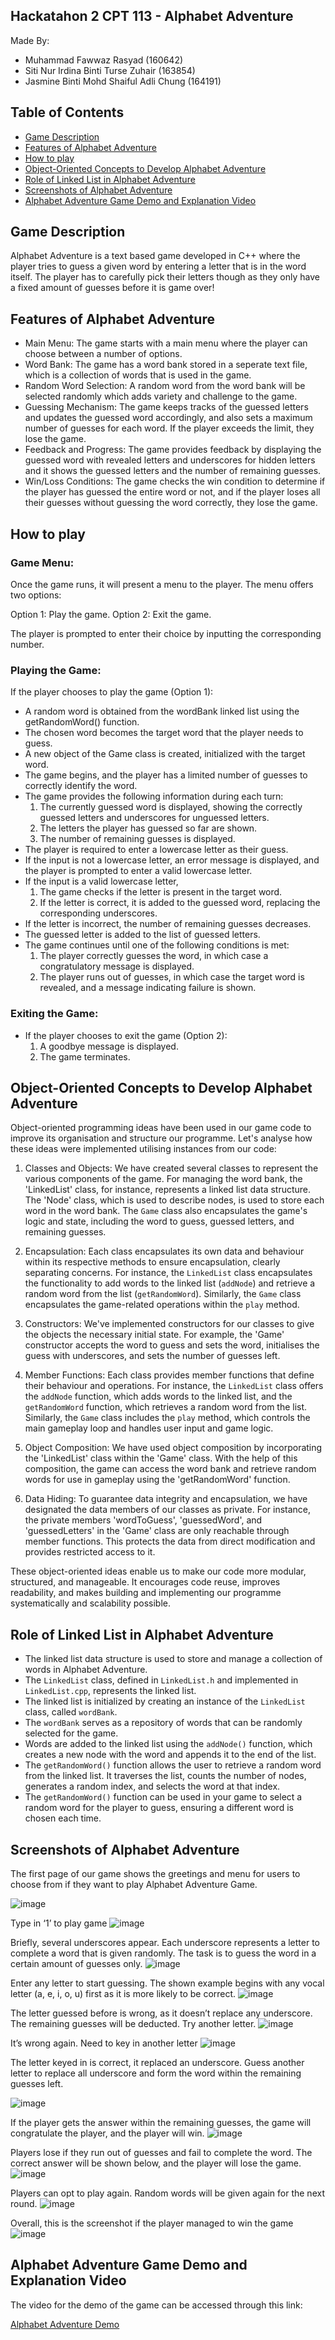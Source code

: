 ## Hackatahon 2 CPT 113 - Alphabet Adventure ##
Made By: 
- Muhammad Fawwaz Rasyad (160642)
- Siti Nur Irdina Binti Turse Zuhair (163854)
- Jasmine Binti Mohd Shaiful Adli Chung (164191)

## Table of Contents ##
- [Game Description](#game-description)
- [Features of Alphabet Adventure](#features-of-alphabet-adventure)
- [How to play](#how-to-play)
- [Object-Oriented Concepts to Develop Alphabet Adventure](#object-oriented-concepts-to-develop-alphabet-adventure)
- [Role of Linked List in Alphabet Adventure](#role-of-linked-list-in-alphabet-adventure)
- [Screenshots of Alphabet Adventure](#screenshots-of-alphabet-adventure)
- [Alphabet Adventure Game Demo and Explanation Video ](#alphabet-adventure-game-demo-and-explanation-video)

## Game Description ##
Alphabet Adventure is a text based game developed in C++ where the player tries to guess a given word by entering a letter that is in the word itself. The player has to carefully pick their letters though as they only have a fixed amount of guesses before it is game over!

## Features of Alphabet Adventure ##
- Main Menu: The game starts with a main menu where the player can choose between a number of options.
- Word Bank: The game has a word bank stored in a seperate text file, which is a collection of words that is used in the game.
- Random Word Selection: A random word from the word bank will be selected randomly which adds variety and challenge to the game.
- Guessing Mechanism: The game keeps tracks of the guessed letters and updates the guessed word accordingly, and also sets a maximum number of guesses for each word. If the player exceeds the limit, they lose the game.
- Feedback and Progress: The game provides feedback by displaying the guessed word with revealed letters and underscores for hidden letters and it shows the guessed letters and the number of remaining guesses.
- Win/Loss Conditions: The game checks the win condition to determine if the player has guessed the entire word or not, and if the player loses all their guesses without guessing the word correctly, they lose the game.

## How to play ##
### Game Menu: ###

Once the game runs, it will present a menu to the player.
The menu offers two options:

Option 1: Play the game.
Option 2: Exit the game.

The player is prompted to enter their choice by inputting the corresponding number.

### Playing the Game: ###

If the player chooses to play the game (Option 1):
- A random word is obtained from the wordBank linked list using the getRandomWord() function.
- The chosen word becomes the target word that the player needs to guess.
- A new object of the Game class is created, initialized with the target word.
- The game begins, and the player has a limited number of guesses to correctly identify the word.
- The game provides the following information during each turn:
  1. The currently guessed word is displayed, showing the correctly guessed letters and     underscores for unguessed letters.
  2. The letters the player has guessed so far are shown.
  3. The number of remaining guesses is displayed.
- The player is required to enter a lowercase letter as their guess.
- If the input is not a lowercase letter, an error message is displayed, and the player is prompted to enter a valid lowercase letter.
- If the input is a valid lowercase letter, 
  1. The game checks if the letter is present in the target word.
  2. If the letter is correct, it is added to the guessed word, replacing the corresponding underscores.
- If the letter is incorrect, the number of remaining guesses decreases.
- The guessed letter is added to the list of guessed letters.
- The game continues until one of the following conditions is met:
  1. The player correctly guesses the word, in which case a congratulatory message is displayed.
  2. The player runs out of guesses, in which case the target word is revealed, and a message indicating failure is shown.

### Exiting the Game: ###

- If the player chooses to exit the game (Option 2):
  1. A goodbye message is displayed.
  2. The game terminates.


## Object-Oriented Concepts to Develop Alphabet Adventure ##
Object-oriented programming ideas have been used in our game code to improve its organisation and structure our programme. Let's analyse how these ideas were implemented utilising instances from our code:

1. Classes and Objects:
We have created several classes to represent the various components of the game. For managing the word bank, the 'LinkedList' class, for instance, represents a linked list data structure. The 'Node' class, which is used to describe nodes, is used to store each word in the word bank. The `Game` class also encapsulates the game's logic and state, including the word to guess, guessed letters, and remaining guesses.

2. Encapsulation:
Each class encapsulates its own data and behaviour within its respective methods to ensure encapsulation, clearly separating concerns. For instance, the `LinkedList` class encapsulates the functionality to add words to the linked list (`addNode`) and retrieve a random word from the list (`getRandomWord`). Similarly, the `Game` class encapsulates the game-related operations within the `play` method.

3. Constructors:
We've implemented constructors for our classes to give the objects the necessary initial state. For example, the 'Game' constructor accepts the word to guess and sets the word, initialises the guess with underscores, and sets the number of guesses left.

4. Member Functions:
Each class provides member functions that define their behaviour and operations. For instance, the `LinkedList` class offers the `addNode` function, which adds words to the linked list, and the `getRandomWord` function, which retrieves a random word from the list. Similarly, the `Game` class includes the `play` method, which controls the main gameplay loop and handles user input and game logic.

5. Object Composition:
We have used object composition by incorporating the 'LinkedList' class within the 'Game' class. With the help of this composition, the game can access the word bank and retrieve random words for use in gameplay using the 'getRandomWord' function.


6. Data Hiding:
To guarantee data integrity and encapsulation, we have designated the data members of our classes as private. For instance, the private members 'wordToGuess', 'guessedWord', and 'guessedLetters' in the 'Game' class are only reachable through member functions. This protects the data from direct modification and provides restricted access to it.

These object-oriented ideas enable us to make our code more modular, structured, and manageable. It encourages code reuse, improves readability, and makes building and implementing our programme systematically and scalability possible.

## Role of Linked List in Alphabet Adventure ##

- The linked list data structure is used to store and manage a collection of words in Alphabet Adventure.
- The `LinkedList` class, defined in `LinkedList.h` and implemented in `LinkedList.cpp`, represents the linked list.
- The linked list is initialized by creating an instance of the `LinkedList` class, called `wordBank`.
- The `wordBank` serves as a repository of words that can be randomly selected for the game.
- Words are added to the linked list using the `addNode()` function, which creates a new node with the word and appends it to the end of the list.
- The `getRandomWord()` function allows the user to retrieve a random word from the linked list. It traverses the list, counts the number of nodes, generates a random index, and selects the word at that index.
- The `getRandomWord()` function can be used in your game to select a random word for the player to guess, ensuring a different word is chosen each time.

## Screenshots of Alphabet Adventure ##

The first page of our game shows the greetings and menu for users to choose from if they want to play Alphabet Adventure Game.

![image](https://github.com/fwzrasyad/Alphabet-Adventure-CPT113/assets/121543815/96febe19-bca8-49f6-ab33-2d07bf8e7ffe)


Type in ‘1’ to play game
![image](https://github.com/fwzrasyad/Alphabet-Adventure-CPT113/assets/121543815/f8929653-26ad-4185-998e-b88efd999b45)

Briefly, several underscores appear. Each underscore represents a letter to complete a word that is given randomly. The task is to guess the word in a certain amount of guesses only.
![image](https://github.com/fwzrasyad/Alphabet-Adventure-CPT113/assets/121543815/88a7f5c0-6b8f-44e9-a9a9-eb97c7979d91)

Enter any letter to start guessing. The shown example begins with any vocal letter (a, e, i, o, u) first as it is more likely to be correct.
![image](https://github.com/fwzrasyad/Alphabet-Adventure-CPT113/assets/121543815/7a1b13a2-4196-4e25-a3df-7dec1129ca16)

The letter guessed before is wrong, as it doesn’t replace any underscore. The remaining guesses will be deducted. Try another letter.
![image](https://github.com/fwzrasyad/Alphabet-Adventure-CPT113/assets/121543815/7d5e359f-d78f-4eb1-92a1-d938d37bc9d4)

It’s wrong again. Need to key in another letter
![image](https://github.com/fwzrasyad/Alphabet-Adventure-CPT113/assets/121543815/dc0d6bb2-79de-4ca5-a864-27de61e9853a)

The letter keyed in is correct, it replaced an underscore. Guess another letter to replace all underscore and form the word within the remaining guesses left.

![image](https://github.com/fwzrasyad/Alphabet-Adventure-CPT113/assets/121543815/49b53184-6fbc-4ad5-a41e-396f3b09e105)

If the player gets the answer within the remaining guesses, the game will congratulate the player, and the player will win.
![image](https://github.com/fwzrasyad/Alphabet-Adventure-CPT113/assets/121543815/4c2e0739-e123-4648-bfe8-b703081bab53)

Players lose if they run out of guesses and fail to complete the word. The correct answer will be shown below, and the player will lose the game.
![image](https://github.com/fwzrasyad/Alphabet-Adventure-CPT113/assets/121543815/1400d5fc-8c8f-409c-9c9d-c12a56f00ee7)

Players can opt to play again. Random words will be given again for the next round. 
![image](https://github.com/fwzrasyad/Alphabet-Adventure-CPT113/assets/121543815/67d40bdd-63c6-4bb9-a946-352f47bfb78b)

Overall, this is the screenshot if the player managed to win the game
![image](https://github.com/fwzrasyad/Alphabet-Adventure-CPT113/assets/121543815/efdd1303-e6d6-485d-8188-4f6fee18a42c)

## Alphabet Adventure Game Demo and Explanation Video ##
The video for the demo of the game can be accessed through this link:

[Alphabet Adventure Demo](https://youtu.be/y8AutS787_I)











